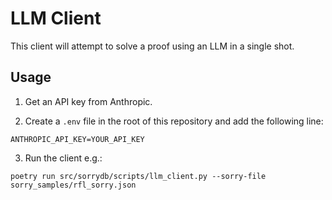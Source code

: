 # LLM Client

This client will attempt to solve a proof using an LLM in a single shot.

## Usage

1. Get an API key from Anthropic.

2. Create a `.env` file in the root of this repository and add the following line:
```
ANTHROPIC_API_KEY=YOUR_API_KEY
```

3. Run the client e.g.:
```
poetry run src/sorrydb/scripts/llm_client.py --sorry-file sorry_samples/rfl_sorry.json
```

